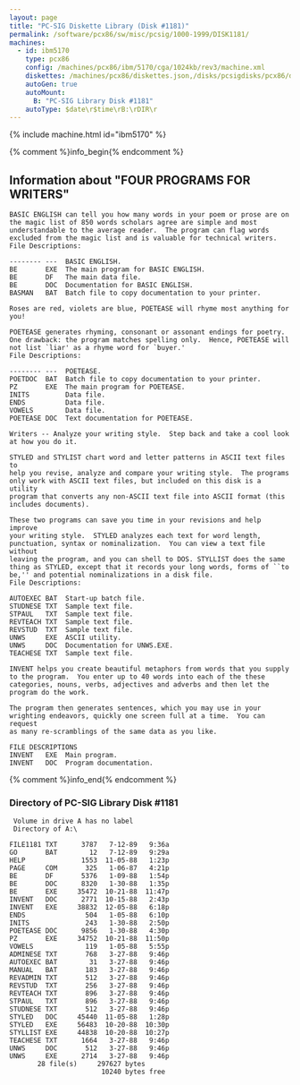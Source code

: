 ```yaml
---
layout: page
title: "PC-SIG Diskette Library (Disk #1181)"
permalink: /software/pcx86/sw/misc/pcsig/1000-1999/DISK1181/
machines:
  - id: ibm5170
    type: pcx86
    config: /machines/pcx86/ibm/5170/cga/1024kb/rev3/machine.xml
    diskettes: /machines/pcx86/diskettes.json,/disks/pcsigdisks/pcx86/diskettes.json
    autoGen: true
    autoMount:
      B: "PC-SIG Library Disk #1181"
    autoType: $date\r$time\rB:\rDIR\r
---
```


{% include machine.html id="ibm5170" %}

{% comment %}info_begin{% endcomment %}

## Information about "FOUR PROGRAMS FOR WRITERS"

    BASIC ENGLISH can tell you how many words in your poem or prose are on
    the magic list of 850 words scholars agree are simple and most
    understandable to the average reader.  The program can flag words
    excluded from the magic list and is valuable for technical writers.
    File Descriptions:
    
    -------- ---  BASIC ENGLISH.
    BE       EXE  The main program for BASIC ENGLISH.
    BE       DF   The main data file.
    BE       DOC  Documentation for BASIC ENGLISH.
    BASMAN   BAT  Batch file to copy documentation to your printer.
    
    Roses are red, violets are blue, POETEASE will rhyme most anything for
    you!
    
    POETEASE generates rhyming, consonant or assonant endings for poetry.
    One drawback: the program matches spelling only.  Hence, POETEASE will
    not list `liar' as a rhyme word for `buyer.'
    File Descriptions:
    
    -------- ---  POETEASE.
    POETDOC  BAT  Batch file to copy documentation to your printer.
    PZ       EXE  The main program for POETEASE.
    INITS         Data file.
    ENDS          Data file.
    VOWELS        Data file.
    POETEASE DOC  Text documentation for POETEASE.
    
    Writers -- Analyze your writing style.  Step back and take a cool look
    at how you do it.
    
    STYLED and STYLIST chart word and letter patterns in ASCII text files to
    help you revise, analyze and compare your writing style.  The programs
    only work with ASCII text files, but included on this disk is a utility
    program that converts any non-ASCII text file into ASCII format (this
    includes documents).
    
    These two programs can save you time in your revisions and help improve
    your writing style.  STYLED analyzes each text for word length,
    punctuation, syntax or nominalization.  You can view a text file without
    leaving the program, and you can shell to DOS. STYLLIST does the same
    thing as STYLED, except that it records your long words, forms of ``to
    be,'' and potential nominalizations in a disk file.
    File Descriptions:
    
    AUTOEXEC BAT  Start-up batch file.
    STUDNESE TXT  Sample text file.
    STPAUL   TXT  Sample text file.
    REVTEACH TXT  Sample text file.
    REVSTUD  TXT  Sample text file.
    UNWS     EXE  ASCII utility.
    UNWS     DOC  Documentation for UNWS.EXE.
    TEACHESE TXT  Sample text file.
    
    INVENT helps you create beautiful metaphors from words that you supply
    to the program.  You enter up to 40 words into each of the these
    categories, nouns, verbs, adjectives and adverbs and then let the
    program do the work.
    
    The program then generates sentences, which you may use in your
    wrighting endeavors, quickly one screen full at a time.  You can request
    as many re-scramblings of the same data as you like.
    
    FILE DESCRIPTIONS
    INVENT   EXE  Main program.
    INVENT   DOC  Program documentation.
{% comment %}info_end{% endcomment %}


### Directory of PC-SIG Library Disk #1181

     Volume in drive A has no label
     Directory of A:\

    FILE1181 TXT      3787   7-12-89   9:36a
    GO       BAT        12   7-12-89   9:29a
    HELP              1553  11-05-88   1:23p
    PAGE     COM       325   1-06-87   4:21p
    BE       DF       5376   1-09-88   1:54p
    BE       DOC      8320   1-30-88   1:35p
    BE       EXE     35472  10-21-88  11:47p
    INVENT   DOC      2771  10-15-88   2:43p
    INVENT   EXE     38832  12-05-88   6:18p
    ENDS               504   1-05-88   6:10p
    INITS              243   1-30-88   2:50p
    POETEASE DOC      9856   1-30-88   4:30p
    PZ       EXE     34752  10-21-88  11:50p
    VOWELS             119   1-05-88   5:55p
    ADMINESE TXT       768   3-27-88   9:46p
    AUTOEXEC BAT        31   3-27-88   9:46p
    MANUAL   BAT       183   3-27-88   9:46p
    REVADMIN TXT       512   3-27-88   9:46p
    REVSTUD  TXT       256   3-27-88   9:46p
    REVTEACH TXT       896   3-27-88   9:46p
    STPAUL   TXT       896   3-27-88   9:46p
    STUDNESE TXT       512   3-27-88   9:46p
    STYLED   DOC     45440  11-05-88   1:28p
    STYLED   EXE     56483  10-20-88  10:30p
    STYLLIST EXE     44838  10-20-88  10:27p
    TEACHESE TXT      1664   3-27-88   9:46p
    UNWS     DOC       512   3-27-88   9:46p
    UNWS     EXE      2714   3-27-88   9:46p
           28 file(s)     297627 bytes
                           10240 bytes free
